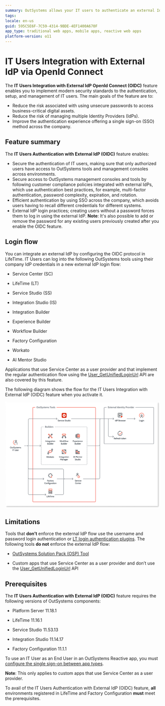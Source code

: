 ```yaml
---
summary: OutSystems allows your IT users to authenticate an external IdP via OpenID Connect.
tags:
locale: en-us
guid: 595C5E6F-7C59-4314-9BDE-4EF1400A670F
app_type: traditional web apps, mobile apps, reactive web apps
platform-version: o11
---
```


# IT Users Integration with External IdP via OpenId Connect

The **IT Users Integration with External IdP OpenId Connect (OIDC)** feature enables you to implement modern security standards to the authentication, setup, and management of IT users. The main goals of the feature are to:
* Reduce the risk associated with using unsecure passwords to access business-critical digital assets.
* Reduce the risk of managing multiple Identity Providers (IdPs). 
* Improve the authentication experience offering a single sign-on (SSO) method across the company.

## Feature summary 

The **IT Users Authentication with External IdP (OIDC)** feature enables:

* Secure the authentication of IT users, making sure that only authorized users have access to OutSystems tools and management consoles across environments.
* Secure access to OutSystems management consoles and tools by following customer compliance policies integrated with external IdPs, which use authentication best practices, for example, multi-factor authentication, password complexity, expiration, and rotation.
* Efficient authentication by using SSO across the company, which avoids users having to recall different credentials for different systems.
* External IdP login practices; creating users without a password forces them to log in using the external IdP. **Note**: It's also possible to add or remove the password for any existing users previously created after you enable the OIDC feature.

## Login flow 

You can integrate an external IdP by configuring the OIDC protocol in LifeTime. IT Users can log into the following OutSystems tools using their company IdP credentials in a new external IdP login flow: 

* Service Center (SC)

* LifeTime (LT)

* Service Studio (SS)

* Integration Studio (IS)

* Integration Builder

* Experience Builder

* Workflow Builder

* Factory Configuration 

* Workato

* AI Mentor Studio

Applications that use Service Center as a user provider and that implement the regular authentication flow using the [User_GetUnifiedLoginUrl](https://success.outsystems.com/Documentation/11/Reference/OutSystems_APIs/Users_API#User_GetUnifiedLoginUrl) API are also covered by this feature.

The following diagram shows the flow for the IT Users Integration with External IdP (OIDC) feature when you activate it.

![External IdP flow](images/it-users-integration-external-idp-diag.png)

## Limitations

Tools that **don’t** enforce the external IdP flow use the username and password login authentication or [LT login authentication plugins](../use-an-external-authentication-provider.md). The following tools **do not** enforce the external IdP flow:

* [OutSystems Solution Pack (OSP) Tool](../../../setup-maintain/setup/unattended-install/osp-tool-ref.md) 

* Custom apps that use Service Center as a user provider and don’t use the [User_GetUnifiedLoginUrl](https://success.outsystems.com/Documentation/11/Reference/OutSystems_APIs/Users_API#User_GetUnifiedLoginUrl) API

## Prerequisites

The **IT Users Authentication with External IdP (OIDC)** feature requires the following versions of OutSystems components:

* Platform Server 11.18.1 

* LifeTime 11.16.1

* Service Studio 11.53.13

* Integration Studio 11.14.17

* Factory Configuration 11.1.1

To use an IT User as an End User in an OutSystems Reactive app, you must [configure the single sign-on between app types](../../secure-the-applications/configure-authentication.md).

**Note**: This only applies to custom apps that use Service Center as a user provider. 

<div class="warning" markdown="1">

To avail of the IT Users Authentication with External IdP (OIDC) feature, **all** environments registered in LifeTime and Factory Configuration **must** meet the prerequisites.

</div>
